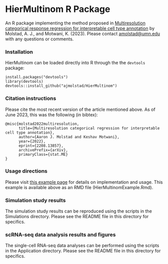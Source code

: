 # HierMultinom R Package
An R package implementing the method proposed in [Multiresolution categorical response regression for interpretable cell type annotation](https://arxiv.org/abs/2208.13857) by Molstad, A. J., and Motwani, K. (2023). Please contact amolstad@umn.edu with any questions or comments. 

### Installation
HierMultinom can be loaded directly into R through the the `devtools` package:
```{r}
install.packages("devtools")
library(devtools)
devtools::install_github("ajmolstad/HierMultinom")
```
### Citation instructions
Please cite the most recent version of the article mentioned above. As of June 2023, this was the following (in bibtex): 
```
@misc{molstad2022multiresolution,
      title={Multiresolution categorical regression for interpretable cell type annotation}, 
      author={Aaron J. Molstad and Keshav Motwani},
      year={2022},
      eprint={2208.13857},
      archivePrefix={arXiv},
      primaryClass={stat.ME}
}
```
### Usage directions
Please visit [this example page](https://ajmolstad.github.io/docs/HierMultinomExample.html) for details on implementation and usage. This example is available above as an RMD file (HierMultinomExample.Rmd). 

### Simulation study results
The simulation study results can be reproduced using the scripts in the Simulations directory. Please see the README file in this directory for specifics. 

### scRNA-seq data analysis results and figures
The single-cell RNA-seq data analyses can be performed using the scripts in the Application directory. Please see the README file in this directory for specifics. 
